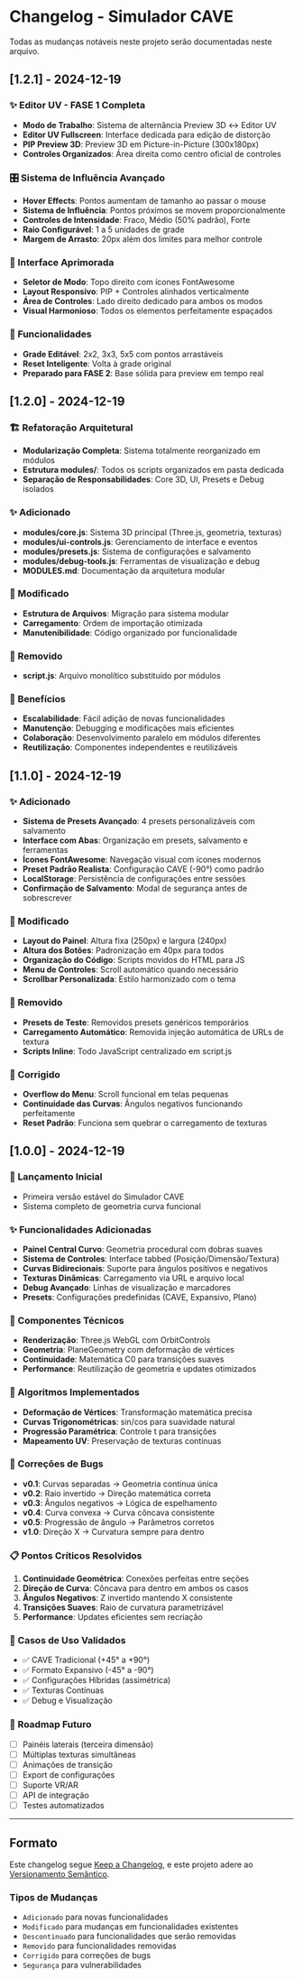 # Changelog - Simulador CAVE

Todas as mudanças notáveis neste projeto serão documentadas neste arquivo.

## [1.2.1] - 2024-12-19

### ✨ Editor UV - FASE 1 Completa
- **Modo de Trabalho**: Sistema de alternância Preview 3D ↔ Editor UV
- **Editor UV Fullscreen**: Interface dedicada para edição de distorção
- **PIP Preview 3D**: Preview 3D em Picture-in-Picture (300x180px)
- **Controles Organizados**: Área direita como centro oficial de controles

### 🎛️ Sistema de Influência Avançado
- **Hover Effects**: Pontos aumentam de tamanho ao passar o mouse
- **Sistema de Influência**: Pontos próximos se movem proporcionalmente
- **Controles de Intensidade**: Fraco, Médio (50% padrão), Forte
- **Raio Configurável**: 1 a 5 unidades de grade
- **Margem de Arrasto**: 20px além dos limites para melhor controle

### 🎨 Interface Aprimorada
- **Seletor de Modo**: Topo direito com ícones FontAwesome
- **Layout Responsivo**: PIP + Controles alinhados verticalmente
- **Área de Controles**: Lado direito dedicado para ambos os modos
- **Visual Harmonioso**: Todos os elementos perfeitamente espaçados

### 🔧 Funcionalidades
- **Grade Editável**: 2x2, 3x3, 5x5 com pontos arrastáveis
- **Reset Inteligente**: Volta à grade original
- **Preparado para FASE 2**: Base sólida para preview em tempo real

## [1.2.0] - 2024-12-19

### 🏗️ Refatoração Arquitetural
- **Modularização Completa**: Sistema totalmente reorganizado em módulos
- **Estrutura modules/**: Todos os scripts organizados em pasta dedicada
- **Separação de Responsabilidades**: Core 3D, UI, Presets e Debug isolados

### ✨ Adicionado
- **modules/core.js**: Sistema 3D principal (Three.js, geometria, texturas)
- **modules/ui-controls.js**: Gerenciamento de interface e eventos
- **modules/presets.js**: Sistema de configurações e salvamento
- **modules/debug-tools.js**: Ferramentas de visualização e debug
- **MODULES.md**: Documentação da arquitetura modular

### 🔧 Modificado
- **Estrutura de Arquivos**: Migração para sistema modular
- **Carregamento**: Ordem de importação otimizada
- **Manutenibilidade**: Código organizado por funcionalidade

### 🚫 Removido
- **script.js**: Arquivo monolítico substituído por módulos

### 🎯 Benefícios
- **Escalabilidade**: Fácil adição de novas funcionalidades
- **Manutenção**: Debugging e modificações mais eficientes
- **Colaboração**: Desenvolvimento paralelo em módulos diferentes
- **Reutilização**: Componentes independentes e reutilizáveis

## [1.1.0] - 2024-12-19

### ✨ Adicionado
- **Sistema de Presets Avançado**: 4 presets personalizáveis com salvamento
- **Interface com Abas**: Organização em presets, salvamento e ferramentas
- **Ícones FontAwesome**: Navegação visual com ícones modernos
- **Preset Padrão Realista**: Configuração CAVE (-90°) como padrão
- **LocalStorage**: Persistência de configurações entre sessões
- **Confirmação de Salvamento**: Modal de segurança antes de sobrescrever

### 🔧 Modificado
- **Layout do Painel**: Altura fixa (250px) e largura (240px)
- **Altura dos Botões**: Padronização em 40px para todos
- **Organização do Código**: Scripts movidos do HTML para JS
- **Menu de Controles**: Scroll automático quando necessário
- **Scrollbar Personalizada**: Estilo harmonizado com o tema

### 🚫 Removido
- **Presets de Teste**: Removidos presets genéricos temporários
- **Carregamento Automático**: Removida injeção automática de URLs de textura
- **Scripts Inline**: Todo JavaScript centralizado em script.js

### 🐛 Corrigido
- **Overflow do Menu**: Scroll funcional em telas pequenas
- **Continuidade das Curvas**: Ângulos negativos funcionando perfeitamente
- **Reset Padrão**: Funciona sem quebrar o carregamento de texturas

## [1.0.0] - 2024-12-19

### 🎉 Lançamento Inicial
- Primeira versão estável do Simulador CAVE
- Sistema completo de geometria curva funcional

### ✨ Funcionalidades Adicionadas
- **Painel Central Curvo**: Geometria procedural com dobras suaves
- **Sistema de Controles**: Interface tabbed (Posição/Dimensão/Textura)
- **Curvas Bidirecionais**: Suporte para ângulos positivos e negativos
- **Texturas Dinâmicas**: Carregamento via URL e arquivo local
- **Debug Avançado**: Linhas de visualização e marcadores
- **Presets**: Configurações predefinidas (CAVE, Expansivo, Plano)

### 🔧 Componentes Técnicos
- **Renderização**: Three.js WebGL com OrbitControls
- **Geometria**: PlaneGeometry com deformação de vértices
- **Continuidade**: Matemática C0 para transições suaves
- **Performance**: Reutilização de geometria e updates otimizados

### 📐 Algoritmos Implementados
- **Deformação de Vértices**: Transformação matemática precisa
- **Curvas Trigonométricas**: sin/cos para suavidade natural
- **Progressão Paramétrica**: Controle t para transições
- **Mapeamento UV**: Preservação de texturas contínuas

### 🐛 Correções de Bugs
- **v0.1**: Curvas separadas → Geometria contínua única
- **v0.2**: Raio invertido → Direção matemática correta  
- **v0.3**: Ângulos negativos → Lógica de espelhamento
- **v0.4**: Curva convexa → Curva côncava consistente
- **v0.5**: Progressão de ângulo → Parâmetros corretos
- **v1.0**: Direção X → Curvatura sempre para dentro

### 📋 Pontos Críticos Resolvidos
1. **Continuidade Geométrica**: Conexões perfeitas entre seções
2. **Direção de Curva**: Côncava para dentro em ambos os casos
3. **Ângulos Negativos**: Z invertido mantendo X consistente
4. **Transições Suaves**: Raio de curvatura parametrizável
5. **Performance**: Updates eficientes sem recriação

### 🎯 Casos de Uso Validados
- ✅ CAVE Tradicional (+45° a +90°)
- ✅ Formato Expansivo (-45° a -90°)
- ✅ Configurações Híbridas (assimétrica)
- ✅ Texturas Contínuas
- ✅ Debug e Visualização

### 🔮 Roadmap Futuro
- [ ] Painéis laterais (terceira dimensão)
- [ ] Múltiplas texturas simultâneas
- [ ] Animações de transição
- [ ] Export de configurações
- [ ] Suporte VR/AR
- [ ] API de integração
- [ ] Testes automatizados

---

## Formato
Este changelog segue [Keep a Changelog](https://keepachangelog.com/pt-BR/1.0.0/),
e este projeto adere ao [Versionamento Semântico](https://semver.org/lang/pt-BR/).

### Tipos de Mudanças
- `Adicionado` para novas funcionalidades
- `Modificado` para mudanças em funcionalidades existentes  
- `Descontinuado` para funcionalidades que serão removidas
- `Removido` para funcionalidades removidas
- `Corrigido` para correções de bugs
- `Segurança` para vulnerabilidades
